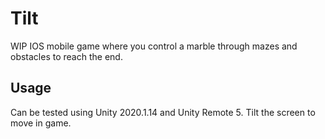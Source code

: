 # Tilt

WIP IOS mobile game where you control a marble through mazes and obstacles to reach the end.

## Usage

Can be tested using Unity 2020.1.14 and Unity Remote 5. Tilt the screen to move in game.
